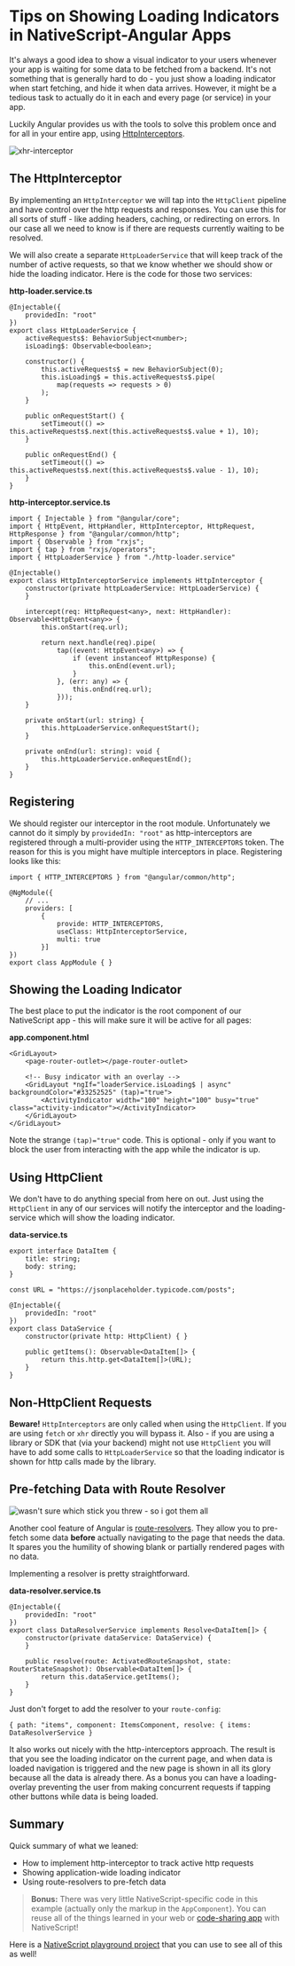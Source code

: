 # Tips on Showing Loading Indicators in NativeScript-Angular Apps

It's always a good idea to show a visual indicator to your users whenever your app is waiting for some data to be fetched from a backend. It's not something that is generally hard to do - you just show a loading indicator when start fetching, and hide it when data arrives. However, it might be a tedious task to actually do it in each and every page (or service) in your app.

Luckily Angular provides us with the tools to solve this problem once and for all in your entire app, using [HttpInterceptors](https://angular.io/guide/http#intercepting-requests-and-responses).

![xhr-interceptor](interceptor.jpg)

## The HttpInterceptor

By implementing an `HttpInterceptor` we will tap into the `HttpClient` pipeline and have control over the http requests and responses. You can use this for all sorts of stuff - like adding headers, caching, or redirecting on errors. In our case all we need to know is if there are requests currently waiting to be resolved.

We will also create a separate `HttpLoaderService` that will keep track of the number of active requests, so that we know whether we should show or hide the loading indicator. Here is the code for those two services:

**http-loader.service.ts**

	@Injectable({
	    providedIn: "root"
	})
	export class HttpLoaderService {
	    activeRequests$: BehaviorSubject<number>;
	    isLoading$: Observable<boolean>;
	
	    constructor() {
	        this.activeRequests$ = new BehaviorSubject(0);
	        this.isLoading$ = this.activeRequests$.pipe(
	            map(requests => requests > 0)
	        );
	    }
	
	    public onRequestStart() {
	        setTimeout(() => this.activeRequests$.next(this.activeRequests$.value + 1), 10);
	    }
	
	    public onRequestEnd() {
	        setTimeout(() => this.activeRequests$.next(this.activeRequests$.value - 1), 10);
	    }
	}

**http-interceptor.service.ts**

	import { Injectable } from "@angular/core";
	import { HttpEvent, HttpHandler, HttpInterceptor, HttpRequest, HttpResponse } from "@angular/common/http";
	import { Observable } from "rxjs";
	import { tap } from "rxjs/operators";
	import { HttpLoaderService } from "./http-loader.service"
	
	@Injectable()
	export class HttpInterceptorService implements HttpInterceptor {
	    constructor(private httpLoaderService: HttpLoaderService) {
	    }
	
	    intercept(req: HttpRequest<any>, next: HttpHandler): Observable<HttpEvent<any>> {
	        this.onStart(req.url);
	        
	        return next.handle(req).pipe(
	            tap((event: HttpEvent<any>) => {
	                if (event instanceof HttpResponse) {
	                    this.onEnd(event.url);
	                }
	            }, (err: any) => {
	                this.onEnd(req.url);
	            }));
	    }
	
	    private onStart(url: string) {
	        this.httpLoaderService.onRequestStart();
	    }
	
	    private onEnd(url: string): void {
	        this.httpLoaderService.onRequestEnd();
	    }
	}

## Registering

We should register our interceptor in the root module. Unfortunately we cannot do it simply by `providedIn: "root"` as http-interceptors are registered through a multi-provider using the `HTTP_INTERCEPTORS` token. The reason for this is you might have multiple interceptors in place. Registering looks like this:

	import { HTTP_INTERCEPTORS } from "@angular/common/http";
	
	@NgModule({
	    // ...
	    providers: [
	        {
	            provide: HTTP_INTERCEPTORS,
	            useClass: HttpInterceptorService,
	            multi: true
	        }]
	})
	export class AppModule { }

## Showing the Loading Indicator

The best place to put the indicator is the root component of our NativeScript app - this will make sure it will be active for all pages:

**app.component.html**

	<GridLayout>
	    <page-router-outlet></page-router-outlet>
	    
	    <!-- Busy indicator with an overlay -->
	    <GridLayout *ngIf="loaderService.isLoading$ | async" backgroundColor="#33252525" (tap)="true">
	        <ActivityIndicator width="100" height="100" busy="true" class="activity-indicator"></ActivityIndicator>
	    </GridLayout>
	</GridLayout>

Note the strange `(tap)="true"` code. This is optional - only if you want to block the user from interacting with the app while the indicator is up.

## Using HttpClient 

We don't have to do anything special from here on out. Just using the `HttpClient` in any of our services will notify the interceptor and the loading-service which will show the loading indicator.

**data-service.ts**

	export interface DataItem {
	    title: string;
	    body: string;
	}
	
	const URL = "https://jsonplaceholder.typicode.com/posts";
	
	@Injectable({
	    providedIn: "root"
	})
	export class DataService {
	    constructor(private http: HttpClient) { }
	
	    public getItems(): Observable<DataItem[]> {
	        return this.http.get<DataItem[]>(URL);
	    }
	}

## Non-HttpClient Requests

**Beware!** `HttpInterceptors` are only called when using the `HttpClient`. If you are using `fetch` or `xhr` directly you will bypass it. Also - if you are using a library or SDK that (via your backend) might not use `HttpClient` you will have to add some calls to `HttpLoaderService` so that the loading indicator is shown for http calls made by the library.

## Pre-fetching Data with Route Resolver

![wasn't sure which stick you threw - so i got them all](stick.jpg)

Another cool feature of Angular is [route-resolvers](https://angular.io/guide/router#resolve-pre-fetching-component-data). They allow you to pre-fetch some data **before** actually navigating to the page that needs the data. It spares you the humility of showing blank or partially rendered pages with no data. 

Implementing a resolver is pretty straightforward.

**data-resolver.service.ts**

	@Injectable({
	    providedIn: "root"
	})
	export class DataResolverService implements Resolve<DataItem[]> {
	    constructor(private dataService: DataService) {
	    }
	
	    public resolve(route: ActivatedRouteSnapshot, state: RouterStateSnapshot): Observable<DataItem[]> {
	        return this.dataService.getItems();
	    }
	}

Just don't forget to add the resolver to your `route-config`:

	{ path: "items", component: ItemsComponent, resolve: { items: DataResolverService }

It also works out nicely with the http-interceptors approach. The result is that you see the loading indicator on the current page, and when data is loaded navigation is triggered and the new page is shown in all its glory because all the data is already there. As a bonus you can have a loading-overlay preventing the user from making concurrent requests if tapping other buttons while data is being loaded.

## Summary

Quick summary of what we leaned:

- How to implement http-interceptor to track active http requests
- Showing application-wide loading indicator
- Using route-resolvers to pre-fetch data 

> **Bonus:** There was very little NativeScript-specific code in this example (actually only the markup in the `AppComponent`). You can reuse all of the things learned in your web or [code-sharing app](https://docs.nativescript.org/angular/code-sharing/intro) with NativeScript!

Here is a [NativeScript playground project](https://play.nativescript.org/?template=play-ng&id=pXQIML&v=7) that you can use to see all of this as well!